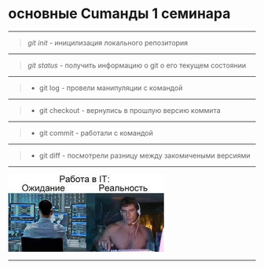 # основные Cumанды 1 семинара
---
> *git init* - иницилизация локального репозитория
---
> *git status* - получить информацию о git о его текущем состоянии
---
> * git log - провели манипуляции с командой 
---
> * git checkout - вернулись в прошлую версию коммита
---
> * git commit - работали с командой 
---
> * git diff - посмотрели разницу между закомичеными версиями
---
![Илючтрация проекта](PIC.jpg)

---

